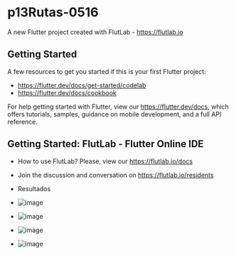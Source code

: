 # p13Rutas-0516

A new Flutter project created with FlutLab - https://flutlab.io

## Getting Started

A few resources to get you started if this is your first Flutter project:

- https://flutter.dev/docs/get-started/codelab
- https://flutter.dev/docs/cookbook

For help getting started with Flutter, view our
https://flutter.dev/docs, which offers tutorials,
samples, guidance on mobile development, and a full API reference.

## Getting Started: FlutLab - Flutter Online IDE

- How to use FlutLab? Please, view our https://flutlab.io/docs
- Join the discussion and conversation on https://flutlab.io/residents

- Resultados
- ![image](https://github.com/abrilmunozzapata1/p15Rutasv2-0516/assets/143549033/58030cc5-7941-4c76-ba46-82acac7d544d)
- ![image](https://github.com/abrilmunozzapata1/p15Rutasv2-0516/assets/143549033/a9146696-e889-42a2-b0a4-9ffc1f4e3add)
- ![image](https://github.com/abrilmunozzapata1/p15Rutasv2-0516/assets/143549033/8b84354e-4a3e-4723-9b46-2046e087993b)
- ![image](https://github.com/abrilmunozzapata1/p15Rutasv2-0516/assets/143549033/60d3b237-9530-4556-a5e5-33ef000894cd)




